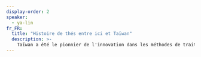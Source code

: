 ```yaml
---
display-order: 2
speaker:
  - ya-lin
fr_FR:
  title: "Histoire de thés entre ici et Taïwan"
  description: >-
    Taïwan a été le pionnier de l'innovation dans les méthodes de traitement du thé wulong, passant de la méthode traditionnelle à forte intensité de main-d'œuvre à une procédure moderne de fabrication du thé, mécanisée et à fort volume. Dans cette conférence, Ya-Lin présentera l'objectif de chaque étape du traitement du thé wulong et les machines et l'évolution à Taïwan au cours des 35 dernières années.
---
```

